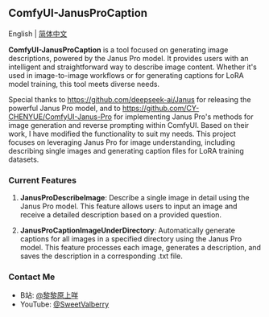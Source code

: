 ## ComfyUI-JanusProCaption

English | [简体中文](README_CN)

**ComfyUI-JanusProCaption** is a tool focused on generating image descriptions, powered by the Janus Pro model. It provides users with an intelligent and straightforward way to describe image content. Whether it's used in image-to-image workflows or for generating captions for LoRA model training, this tool meets diverse needs. <br>

Special thanks to https://github.com/deepseek-ai/Janus for releasing the powerful Janus Pro model, and to https://github.com/CY-CHENYUE/ComfyUI-Janus-Pro for implementing Janus Pro's methods for image generation and reverse prompting within ComfyUI. Based on their work, I have modified the functionality to suit my needs. This project focuses on leveraging Janus Pro for image understanding, including describing single images and generating caption files for LoRA training datasets. <br>

### Current Features

1. **JanusProDescribeImage**: Describe a single image in detail using the Janus Pro model. This feature allows users to input an image and receive a detailed description based on a provided question. <br>

2. **JanusProCaptionImageUnderDirectory**: Automatically generate captions for all images in a specified directory using the Janus Pro model. This feature processes each image, generates a description, and saves the description in a corresponding .txt file. <br>

### Contact Me

- B站: [@黎黎原上咩](https://space.bilibili.com/449342345)
- YouTube: [@SweetValberry](https://www.youtube.com/@SweetValberry)

